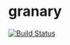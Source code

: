 granary
=======
[![Build Status](https://travis-ci.org/mercer/granary.svg?branch=master)](https://travis-ci.org/mercer/granary)
